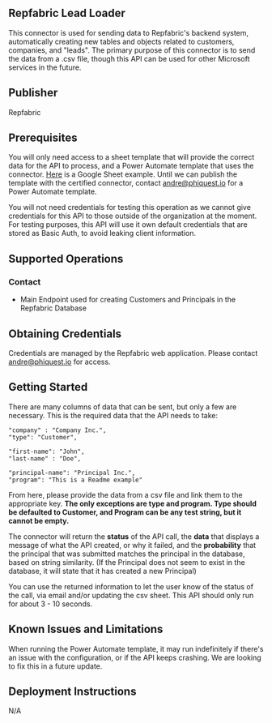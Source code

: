 ## Repfabric Lead Loader
This connector is used for sending data to Repfabric's backend system, automatically creating new tables and objects related to customers, companies, and "leads". The primary purpose of this connector is to send the data from a .csv file, though this API can be used for other Microsoft services in the future.

## Publisher

Repfabric

## Prerequisites
You will only need access to a sheet template that will provide the correct data for the API to process, and a Power Automate template that uses the connector. [Here](https://repfabric-my.sharepoint.com/:x:/p/jeremy_ramos/EfdJI0HWs3lMi9T7rvNrGVsB83ZmKSciVHeOebrYulcTDw?e=1yafTd) is a Google Sheet example. Until we can publish the template with the certified connector, contact andre@phiquest.io for a Power Automate template.

You will not need credentials for testing this operation as we cannot give credentials for this API to those outside of the organization at the moment. For testing purposes, this API will use it own default credentials that are stored as Basic Auth, to avoid leaking client information.

## Supported Operations

### Contact
* Main Endpoint used for creating Customers and Principals in the Repfabric Database

## Obtaining Credentials
Credentials are managed by the Repfabric web application. Please contact andre@phiquest.io for access.

## Getting Started
There are many columns of data that can be sent, but only a few are necessary. This is the required data that the API needs to take:


    "company" : "Company Inc.",
    "type": "Customer",
    
    "first-name": "John",
    "last-name" : "Doe",

    "principal-name": "Principal Inc.",
    "program": "This is a Readme example"

From here, please provide the data from a csv file and link them to the appropriate key. **The only exceptions are type and program. Type should be defaulted to Customer, and Program can be any test string, but it cannot be empty.**

The connector will return the **status** of the API call, the **data** that displays a message of what the API created, or why it failed, and the **probability** that the principal that was submitted matches the principal in the database, based on string similarity. (If the Principal does not seem to exist in the database, it will state that it has created a new Principal)

You can use the returned information to let the user know of the status of the call, via email and/or updating the csv sheet. This API should only run for about 3 - 10 seconds.

## Known Issues and Limitations
When running the Power Automate template, it may run indefinitely if there's an issue with the configuration, or if the API keeps crashing. We are looking to fix this in a future update.

## Deployment Instructions
N/A